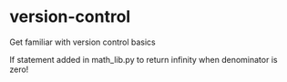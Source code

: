 # version-control
Get familiar with version control basics

If statement added in math_lib.py to return infinity when denominator is zero!
